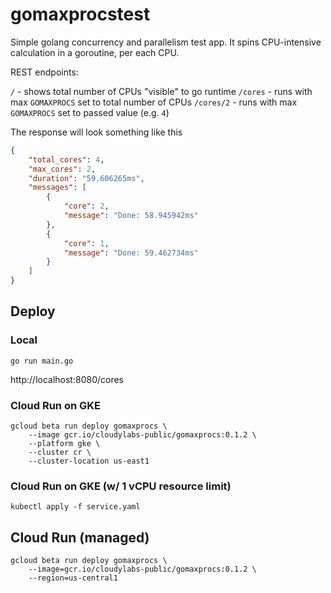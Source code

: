 # gomaxprocstest

Simple golang concurrency and parallelism test app. It spins CPU-intensive calculation in a goroutine, per each CPU.

REST endpoints:

`/` - shows total number of CPUs "visible" to go runtime
`/cores` - runs with max `GOMAXPROCS` set to total number of CPUs
`/cores/2` - runs with max `GOMAXPROCS` set to passed value (e.g. `4`)

The response will look something like this

```json
{
    "total_cores": 4,
    "max_cores": 2,
    "duration": "59.606265ms",
    "messages": [
        {
            "core": 2,
            "message": "Done: 58.945942ms"
        },
        {
            "core": 1,
            "message": "Done: 59.462734ms"
        }
    ]
}
```

## Deploy

### Local

```shell
go run main.go
```

http://localhost:8080/cores

### Cloud Run on GKE

```shell
gcloud beta run deploy gomaxprocs \
    --image gcr.io/cloudylabs-public/gomaxprocs:0.1.2 \
    --platform gke \
    --cluster cr \
    --cluster-location us-east1
```


### Cloud Run on GKE (w/ 1 vCPU resource limit)

```shell
kubectl apply -f service.yaml
```


## Cloud Run (managed)

```shell
gcloud beta run deploy gomaxprocs \
	--image=gcr.io/cloudylabs-public/gomaxprocs:0.1.2 \
	--region=us-central1
```


